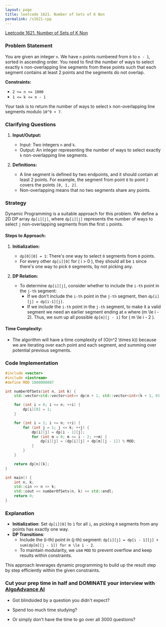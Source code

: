 ```yaml
---
layout: page
title: leetcode 1621. Number of Sets of K Non
permalink: /s1621-cpp
---
```

[Leetcode 1621. Number of Sets of K Non](https://algoadvance.github.io/algoadvance/l1621)
### Problem Statement

You are given an integer `n`. We have `n` points numbered from `0` to `n - 1`, sorted in ascending order. You need to find the number of ways to select exactly `k` non-overlapping line segments from these points such that each segment contains at least 2 points and the segments do not overlap.

**Constraints:**
- `2 <= n <= 1000`
- `1 <= k <= n - 1`

Your task is to return the number of ways to select `k` non-overlapping line segments modulo `10^9 + 7`.

### Clarifying Questions
1. **Input/Output:**
   - Input: Two integers `n` and `k`.
   - Output: An integer representing the number of ways to select exactly `k` non-overlapping line segments.

2. **Definitions:**
   - A line segment is defined by two endpoints, and it should contain at least 2 points. For example, the segment from point `0` to point `2` covers the points `[0, 1, 2]`.
   - Non-overlapping means that no two segments share any points.

### Strategy

Dynamic Programming is a suitable approach for this problem. We define a 2D DP array `dp[i][j]`, where `dp[i][j]` represents the number of ways to select `j` non-overlapping segments from the first `i` points.

#### Steps to Approach:
1. **Initialization:**
   - `dp[0][0] = 1`: There's one way to select `0` segments from `0` points.
   - For every other `dp[i][0]` for \( i > 0 \), they should all be `1` since there's one way to pick `0` segments, by not picking any.

2. **DP Relation:**
   - To determine `dp[i][j]`, consider whether to include the `i-th` point in the `j-th` segment:
     - If we don’t include the `i-th` point in the `j-th` segment, then `dp[i][j] = dp[i-1][j]`.
     - If we include the `i-th` point in the `j-th` segment, to make it a valid segment we need an earlier segment ending at `m` where \(m \le i - 2\). Thus, we sum up all possible `dp[m][j - 1]` for \( m \le i - 2 \).

#### Time Complexity:
- The algorithm will have a time complexity of \(O(n^2 \times k)\) because we are iterating over each point and each segment, and summing over potential previous segments.

### Code Implementation

```cpp
#include <vector>
#include <iostream>
#define MOD 1000000007

int numberOfSets(int n, int k) {
    std::vector<std::vector<int>> dp(n + 1, std::vector<int>(k + 1, 0));

    for (int i = 0; i <= n; ++i) {
        dp[i][0] = 1;
    }

    for (int i = 1; i <= n; ++i) {
        for (int j = 1; j <= k; ++j) {
            dp[i][j] = dp[i - 1][j];
            for (int m = 0; m <= i - 2; ++m) {
                dp[i][j] = (dp[i][j] + dp[m][j - 1]) % MOD;
            }
        }
    }

    return dp[n][k];
}

int main() {
    int n, k;
    std::cin >> n >> k;
    std::cout << numberOfSets(n, k) << std::endl;
    return 0;
}
```

### Explanation
- **Initialization**: Set `dp[i][0]` to `1` for all `i`, as picking `0` segments from any points has exactly one way.
- **DP Transitions**: 
  - Include the \(i-th\) point in \(j-th\) segment: `dp[i][j] = dp[i - 1][j] + sum(dp[m][j - 1]) for m \le i - 2`.
  - To maintain modularity, we use `MOD` to prevent overflow and keep results within constraints.
  
This approach leverages dynamic programming to build up the result step by step efficiently within the given constraints.


### Cut your prep time in half and DOMINATE your interview with [AlgoAdvance AI](https://algoAdvance.com)

- Got blindsided by a question you didn't expect?

- Spend too much time studying?

- Or simply don't have the time to go over all 3000 questions?

